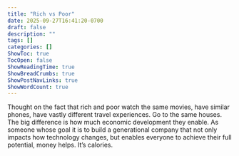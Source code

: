 ```yaml
---
title: "Rich vs Poor"
date: 2025-09-27T16:41:20-0700
draft: false
description: ""
tags: []
categories: []
ShowToc: true
TocOpen: false
ShowReadingTime: true
ShowBreadCrumbs: true
ShowPostNavLinks: true
ShowWordCount: true
---
```


Thought on the fact that rich and poor watch the same movies, have similar phones, have vastly different travel experiences. Go to the same houses. The big difference is how much economic development they enable. As someone whose goal it is to build a generational company that not only impacts how technology changes, but enables everyone to achieve their full potential, money helps. It’s calories.

